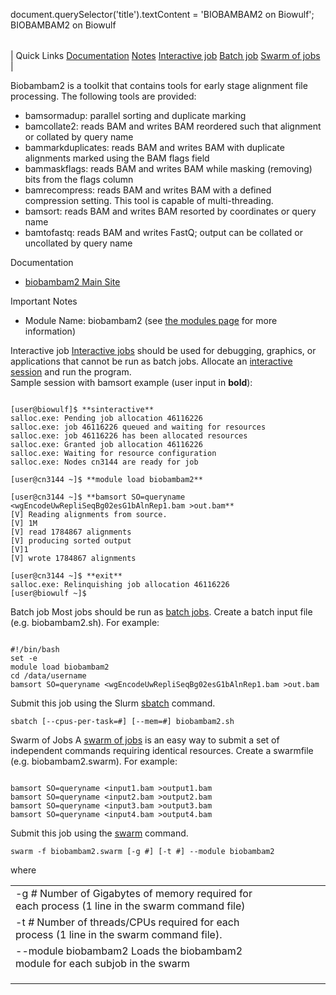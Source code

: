 

document.querySelector('title').textContent = 'BIOBAMBAM2 on Biowulf';
BIOBAMBAM2 on Biowulf


|  |
| --- |
| 
Quick Links
[Documentation](#doc)
[Notes](#notes)
[Interactive job](#int) 
[Batch job](#sbatch) 
[Swarm of jobs](#swarm) 
 |



Biobambam2 is a toolkit that contains tools for early stage alignment file processing. The following tools are provided: 
* bamsormadup: parallel sorting and duplicate marking
* bamcollate2: reads BAM and writes BAM reordered such that alignment or collated by query name
* bammarkduplicates: reads BAM and writes BAM with duplicate alignments marked using the BAM flags field
* bammaskflags: reads BAM and writes BAM while masking (removing) bits from the flags column
* bamrecompress: reads BAM and writes BAM with a defined compression setting. This tool is capable of multi-threading.
* bamsort: reads BAM and writes BAM resorted by coordinates or query name
* bamtofastq: reads BAM and writes FastQ; output can be collated or uncollated by query name





Documentation
* [biobambam2 Main Site](https://gitlab.com/german.tischler/biobambam2)


Important Notes
* Module Name: biobambam2 (see [the modules page](/apps/modules.html) for more information)



Interactive job
[Interactive jobs](/docs/userguide.html#int) should be used for debugging, graphics, or applications that cannot be run as batch jobs.
Allocate an [interactive session](/docs/userguide.html#int) and run the program.   
Sample session with bamsort example (user input in **bold**):



```

[user@biowulf]$ **sinteractive**
salloc.exe: Pending job allocation 46116226
salloc.exe: job 46116226 queued and waiting for resources
salloc.exe: job 46116226 has been allocated resources
salloc.exe: Granted job allocation 46116226
salloc.exe: Waiting for resource configuration
salloc.exe: Nodes cn3144 are ready for job

[user@cn3144 ~]$ **module load biobambam2**

[user@cn3144 ~]$ **bamsort SO=queryname <wgEncodeUwRepliSeqBg02esG1bAlnRep1.bam >out.bam**
[V] Reading alignments from source.
[V] 1M
[V] read 1784867 alignments
[V] producing sorted output
[V]1
[V] wrote 1784867 alignments

[user@cn3144 ~]$ **exit**
salloc.exe: Relinquishing job allocation 46116226
[user@biowulf ~]$

```


Batch job
Most jobs should be run as [batch jobs](/docs/userguide.html#submit).
Create a batch input file (e.g. biobambam2.sh). For example:



```

#!/bin/bash
set -e
module load biobambam2
cd /data/username
bamsort SO=queryname <wgEncodeUwRepliSeqBg02esG1bAlnRep1.bam >out.bam

```

Submit this job using the Slurm [sbatch](/docs/userguide.html) command.



```
sbatch [--cpus-per-task=#] [--mem=#] biobambam2.sh
```

Swarm of Jobs 
A [swarm of jobs](/apps/swarm.html) is an easy way to submit a set of independent commands requiring identical resources.
Create a swarmfile (e.g. biobambam2.swarm). For example:



```

bamsort SO=queryname <input1.bam >output1.bam
bamsort SO=queryname <input2.bam >output2.bam
bamsort SO=queryname <input3.bam >output3.bam
bamsort SO=queryname <input4.bam >output4.bam

```

Submit this job using the [swarm](/apps/swarm.html) command.



```
swarm -f biobambam2.swarm [-g #] [-t #] --module biobambam2
```

where


|  |  |  |  |  |  |
| --- | --- | --- | --- | --- | --- |
| -g *#*  Number of Gigabytes of memory required for each process (1 line in the swarm command file)
 | -t *#* Number of threads/CPUs required for each process (1 line in the swarm command file).
 | --module biobambam2 Loads the biobambam2 module for each subjob in the swarm 
 | |
 | |
 | |








